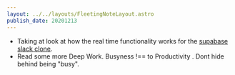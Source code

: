 ```yaml
---
layout: ../../layouts/FleetingNoteLayout.astro
publish_date: 20201213
---
```


- Taking at look at how the real time functionality works for the [supabase slack clone](https://github.com/supabase/supabase/tree/master/examples/nextjs-slack-clone).
- Read some more Deep Work. Busyness !== to Productivity . Dont hide behind being "busy".
